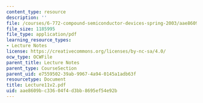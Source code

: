```yaml
---
content_type: resource
description: ''
file: /courses/6-772-compound-semiconductor-devices-spring-2003/aae8609bc33604f4d3bb8695ef54e92b_Lecture11v2.pdf
file_size: 1185995
file_type: application/pdf
learning_resource_types:
- Lecture Notes
license: https://creativecommons.org/licenses/by-nc-sa/4.0/
ocw_type: OCWFile
parent_title: Lecture Notes
parent_type: CourseSection
parent_uid: e7559502-39ab-9967-4a94-0145a1adb63f
resourcetype: Document
title: Lecture11v2.pdf
uid: aae8609b-c336-04f4-d3bb-8695ef54e92b
---
```

